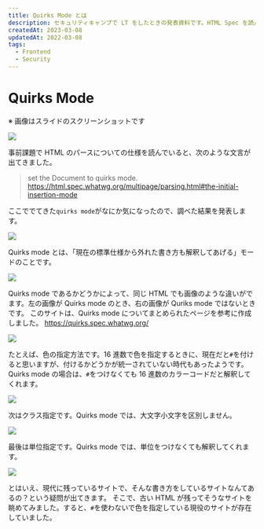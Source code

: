 ```yaml
---
title: Quirks Mode とは
description: セキュリティキャンプで LT をしたときの発表資料です。HTML Spec を読んでいると出てくる Quirks Mode について、具体的な例を示しながら解説します。
createdAt: 2023-03-08
updatedAt: 2022-03-08
tags:
  - Frontend
  - Security
---
```


# Quirks Mode

※ 画像はスライドのスクリーンショットです

![](/img/quirks-mode_20230308232721.png)

事前課題で HTML のパースについての仕様を読んでいると、次のような文言が出てきました。

> set the Document to quirks mode.
> https://html.spec.whatwg.org/multipage/parsing.html#the-initial-insertion-mode

ここででてきた`quirks mode`がなにか気になったので、調べた結果を発表します。

![](/img/quirks-mode_20230308233318.png)

Quirks mode とは、「現在の標準仕様から外れた書き方も解釈してあげる」モードのことです。

![](/img/quirks-mode_20230308233415.png)

Quirks mode であるかどうかによって、同じ HTML でも画像のような違いがでます。左の画像が Quirks mode のとき、右の画像が Quriks mode ではないときです。
このサイトは、Quirks mode についてまとめられたページを参考に作成しました。
https://quirks.spec.whatwg.org/

![](/img/quirks-mode_20230308233902.png)

たとえば、色の指定方法です。16 進数で色を指定するときに、現在だと`#`を付けると思いますが、付けるかどうかが統一されていない時代もあったようです。
Quirks mode の場合は、`#`をつけなくても 16 進数のカラーコードだと解釈してくれます。

![](/img/quirks-mode_20230308234544.png)

次はクラス指定です。Quirks mode では、大文字小文字を区別しません。

![](/img/quirks-mode_20230308234703.png)

最後は単位指定です。Quirks mode では、単位をつけなくても解釈してくれます。

![](/img/quirks-mode_20230308234757.png)

とはいえ、現代に残っているサイトで、そんな書き方をしているサイトなんてあるの？という疑問が出てきます。
そこで、古い HTML が残ってそうなサイトを眺めてみました。すると、`#`を使わないで色を指定している現役のサイトが存在していました。
